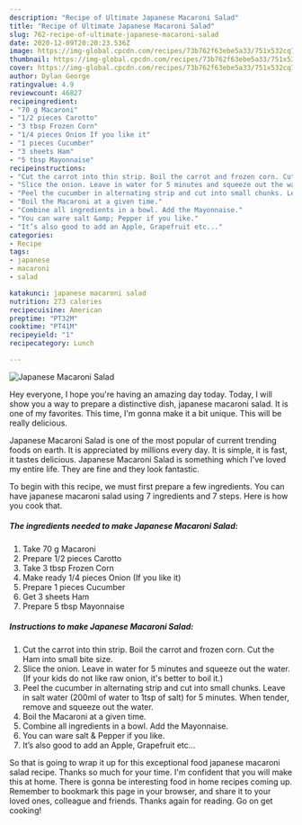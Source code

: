 ```yaml
---
description: "Recipe of Ultimate Japanese Macaroni Salad"
title: "Recipe of Ultimate Japanese Macaroni Salad"
slug: 762-recipe-of-ultimate-japanese-macaroni-salad
date: 2020-12-09T20:20:23.536Z
image: https://img-global.cpcdn.com/recipes/73b762f63ebe5a33/751x532cq70/japanese-macaroni-salad-recipe-main-photo.jpg
thumbnail: https://img-global.cpcdn.com/recipes/73b762f63ebe5a33/751x532cq70/japanese-macaroni-salad-recipe-main-photo.jpg
cover: https://img-global.cpcdn.com/recipes/73b762f63ebe5a33/751x532cq70/japanese-macaroni-salad-recipe-main-photo.jpg
author: Dylan George
ratingvalue: 4.9
reviewcount: 46827
recipeingredient:
- "70 g Macaroni"
- "1/2 pieces Carotto"
- "3 tbsp Frozen Corn"
- "1/4 pieces Onion If you like it"
- "1 pieces Cucumber"
- "3 sheets Ham"
- "5 tbsp Mayonnaise"
recipeinstructions:
- "Cut the carrot into thin strip. Boil the carrot and frozen corn. Cut the Ham into small bite size."
- "Slice the onion. Leave in water for 5 minutes and squeeze out the water. (If your kids do not like raw onion, it&#39;s better to boil it.)"
- "Peel the cucumber in alternating strip and cut into small chunks. Leave in salt water (200ml of water to 1tsp of salt) for 5 minutes. When tender, remove and squeeze out the water."
- "Boil the Macaroni at a given time."
- "Combine all ingredients in a bowl. Add the Mayonnaise."
- "You can ware salt &amp; Pepper if you like."
- "It’s also good to add an Apple, Grapefruit etc..."
categories:
- Recipe
tags:
- japanese
- macaroni
- salad

katakunci: japanese macaroni salad 
nutrition: 273 calories
recipecuisine: American
preptime: "PT32M"
cooktime: "PT41M"
recipeyield: "1"
recipecategory: Lunch

---
```



![Japanese Macaroni Salad](https://img-global.cpcdn.com/recipes/73b762f63ebe5a33/751x532cq70/japanese-macaroni-salad-recipe-main-photo.jpg)

Hey everyone, I hope you're having an amazing day today. Today, I will show you a way to prepare a distinctive dish, japanese macaroni salad. It is one of my favorites. This time, I'm gonna make it a bit unique. This will be really delicious.



Japanese Macaroni Salad is one of the most popular of current trending foods on earth. It is appreciated by millions every day. It is simple, it is fast, it tastes delicious. Japanese Macaroni Salad is something which I've loved my entire life. They are fine and they look fantastic.


To begin with this recipe, we must first prepare a few ingredients. You can have japanese macaroni salad using 7 ingredients and 7 steps. Here is how you cook that.

<!--inarticleads1-->

##### The ingredients needed to make Japanese Macaroni Salad:

1. Take 70 g Macaroni
1. Prepare 1/2 pieces Carotto
1. Take 3 tbsp Frozen Corn
1. Make ready 1/4 pieces Onion (If you like it)
1. Prepare 1 pieces Cucumber
1. Get 3 sheets Ham
1. Prepare 5 tbsp Mayonnaise




<!--inarticleads2-->

##### Instructions to make Japanese Macaroni Salad:

1. Cut the carrot into thin strip. Boil the carrot and frozen corn. Cut the Ham into small bite size.
1. Slice the onion. Leave in water for 5 minutes and squeeze out the water. (If your kids do not like raw onion, it&#39;s better to boil it.)
1. Peel the cucumber in alternating strip and cut into small chunks. Leave in salt water (200ml of water to 1tsp of salt) for 5 minutes. When tender, remove and squeeze out the water.
1. Boil the Macaroni at a given time.
1. Combine all ingredients in a bowl. Add the Mayonnaise.
1. You can ware salt &amp; Pepper if you like.
1. It’s also good to add an Apple, Grapefruit etc...




So that is going to wrap it up for this exceptional food japanese macaroni salad recipe. Thanks so much for your time. I'm confident that you will make this at home. There is gonna be interesting food in home recipes coming up. Remember to bookmark this page in your browser, and share it to your loved ones, colleague and friends. Thanks again for reading. Go on get cooking!
